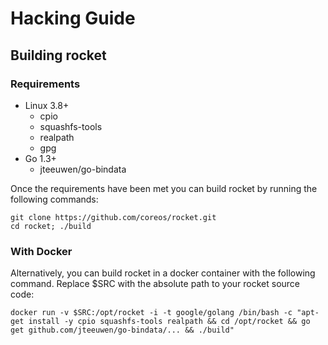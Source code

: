 # Hacking Guide

## Building rocket

### Requirements

* Linux 3.8+
  * cpio
  * squashfs-tools
  * realpath
  * gpg
* Go 1.3+
  * jteeuwen/go-bindata

Once the requirements have been met you can build rocket by running the following commands:

```
git clone https://github.com/coreos/rocket.git
cd rocket; ./build
```

### With Docker

Alternatively, you can build rocket in a docker container with the following command. Replace $SRC with the absolute path to your rocket source code:

```
docker run -v $SRC:/opt/rocket -i -t google/golang /bin/bash -c "apt-get install -y cpio squashfs-tools realpath && cd /opt/rocket && go get github.com/jteeuwen/go-bindata/... && ./build"
```
